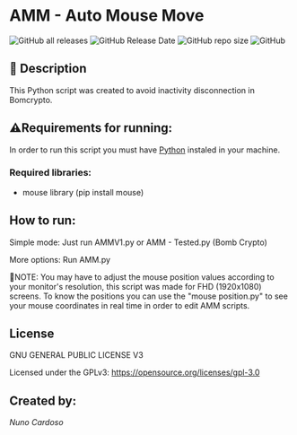 # AMM - Auto Mouse Move

![GitHub all releases](https://img.shields.io/github/downloads/nunocardoso7/AutoMouseMove/total?logo=GitHub)
![GitHub Release Date](https://img.shields.io/github/release-date/nunocardoso7/AutoMouseMove?logo=GitHub)
![GitHub repo size](https://img.shields.io/github/repo-size/nunocardoso7/AutoMouseMove?logo=GitHub)
![GitHub](https://img.shields.io/github/license/nunocardoso7/AutoMouseMove?color=%23000ff)

## 🧾 Description



 This Python script was created to avoid inactivity disconnection in Bomcrypto.
 
 
## ⚠Requirements for running:

In order to run this script you must have [Python](https://www.python.org) instaled in your machine.

### Required libraries:

- mouse library (pip install mouse)

## How to run:


Simple mode: Just run AMMV1.py or AMM - Tested.py (Bomb Crypto)

More options: Run AMM.py
 
 
🔴NOTE: You may have to adjust the mouse position values according to your monitor's resolution, this script was made for FHD (1920x1080) screens. 
To know the positions you can use the "mouse position.py" to see your mouse coordinates in real time in order to edit AMM scripts.

## License


GNU GENERAL PUBLIC LICENSE V3 

Licensed under the GPLv3: https://opensource.org/licenses/gpl-3.0


## Created by:


_Nuno Cardoso_
